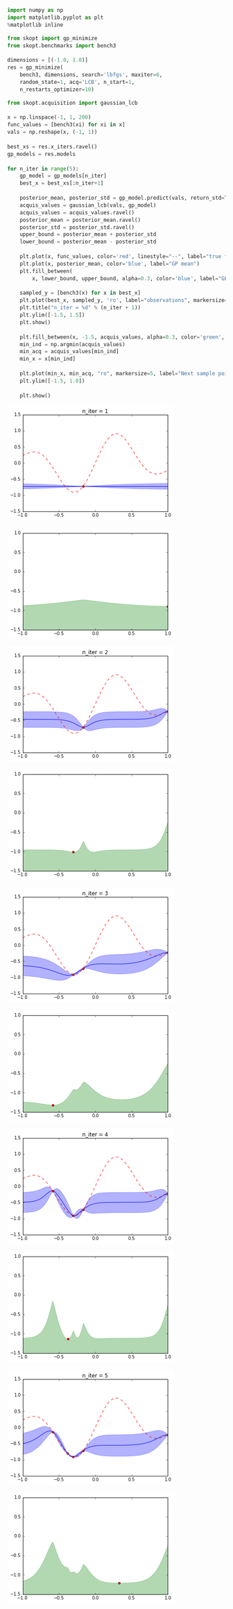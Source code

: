 

```python
import numpy as np
import matplotlib.pyplot as plt
%matplotlib inline
```


```python
from skopt import gp_minimize
from skopt.benchmarks import bench3

dimensions = [(-1.0, 1.0)]
res = gp_minimize(
    bench3, dimensions, search='lbfgs', maxiter=6,
    random_state=1, acq='LCB', n_start=1,
    n_restarts_optimizer=10)
```


```python
from skopt.acquisition import gaussian_lcb

x = np.linspace(-1, 1, 200)
func_values = [bench3(xi) for xi in x]
vals = np.reshape(x, (-1, 1))

best_xs = res.x_iters.ravel()
gp_models = res.models

for n_iter in range(5):
    gp_model = gp_models[n_iter]
    best_x = best_xs[:n_iter+1]

    posterior_mean, posterior_std = gp_model.predict(vals, return_std=True)
    acquis_values = gaussian_lcb(vals, gp_model)
    acquis_values = acquis_values.ravel()
    posterior_mean = posterior_mean.ravel()
    posterior_std = posterior_std.ravel()
    upper_bound = posterior_mean + posterior_std
    lower_bound = posterior_mean - posterior_std

    plt.plot(x, func_values, color='red', linestyle="--", label="true func")
    plt.plot(x, posterior_mean, color='blue', label="GP mean")
    plt.fill_between(
        x, lower_bound, upper_bound, alpha=0.3, color='blue', label="GP std")

    sampled_y = [bench3(x) for x in best_x]
    plt.plot(best_x, sampled_y, 'ro', label="observations", markersize=5)
    plt.title("n_iter = %d" % (n_iter + 1))
    plt.ylim([-1.5, 1.5])
    plt.show()

    plt.fill_between(x, -1.5, acquis_values, alpha=0.3, color='green', label="LCB values")
    min_ind = np.argmin(acquis_values)
    min_acq = acquis_values[min_ind]
    min_x = x[min_ind]

    plt.plot(min_x, min_acq, "ro", markersize=5, label="Next sample point")
    plt.ylim([-1.5, 1.0])

    plt.show()
```


![png](Bayesian%20optimisation_files/Bayesian%20optimisation_2_0.png)



![png](Bayesian%20optimisation_files/Bayesian%20optimisation_2_1.png)



![png](Bayesian%20optimisation_files/Bayesian%20optimisation_2_2.png)



![png](Bayesian%20optimisation_files/Bayesian%20optimisation_2_3.png)



![png](Bayesian%20optimisation_files/Bayesian%20optimisation_2_4.png)



![png](Bayesian%20optimisation_files/Bayesian%20optimisation_2_5.png)



![png](Bayesian%20optimisation_files/Bayesian%20optimisation_2_6.png)



![png](Bayesian%20optimisation_files/Bayesian%20optimisation_2_7.png)



![png](Bayesian%20optimisation_files/Bayesian%20optimisation_2_8.png)



![png](Bayesian%20optimisation_files/Bayesian%20optimisation_2_9.png)

